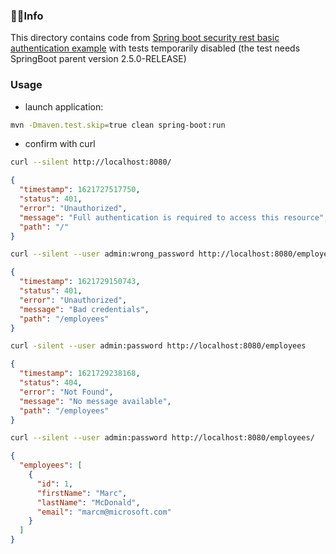 ### Info

This directory contains code from [Spring boot security rest basic authentication example](https://howtodoinjava.com/spring-boot2/security-rest-basic-auth-example/) with tests temporarily disabled (the test needs SpringBoot parent version 2.5.0-RELEASE)

### Usage

* launch application:
```sh
mvn -Dmaven.test.skip=true clean spring-boot:run
```

* confirm with curl
```sh
curl --silent http://localhost:8080/
```
```json
{
  "timestamp": 1621727517750,
  "status": 401,
  "error": "Unauthorized",
  "message": "Full authentication is required to access this resource",
  "path": "/"
}
```
```sh
curl --silent --user admin:wrong_password http://localhost:8080/employees
```
```json
{
  "timestamp": 1621729150743,
  "status": 401,
  "error": "Unauthorized",
  "message": "Bad credentials",
  "path": "/employees"
}

```
```sh
curl -silent --user admin:password http://localhost:8080/employees
```
```json
{
  "timestamp": 1621729238168,
  "status": 404,
  "error": "Not Found",
  "message": "No message available",
  "path": "/employees"
}
```
```sh
curl --silent --user admin:password http://localhost:8080/employees/
```
```json
{
  "employees": [
    {
      "id": 1,
      "firstName": "Marc",
      "lastName": "McDonald",
      "email": "marcm@microsoft.com"
    }
  ]
}
```
